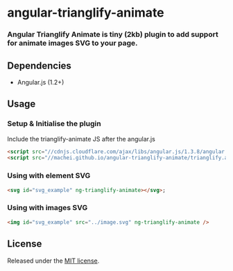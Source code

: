 # angular-trianglify-animate
### Angular Trianglify Animate is tiny (2kb) plugin to add support for animate images SVG to your page.

## Dependencies
+ Angular.js (1.2+)

## Usage
### Setup & Initialise the plugin

Include the trianglify-animate JS after the angular.js
```html
<script src="//cdnjs.cloudflare.com/ajax/libs/angular.js/1.3.8/angular.min.js" type="text/javascript"></script>
<script src="//machei.github.io/angular-trianglify-animate/trianglify.animate.js" type="text/javascript"></script>
```

### Using with element SVG
```html
<svg id="svg_example" ng-trianglify-animate></svg>;
```

### Using with images SVG
```html
<img id="svg_example" src="../image.svg" ng-trianglify-animate />
```

## License
Released under the [MIT license](http://www.opensource.org/licenses/MIT).
